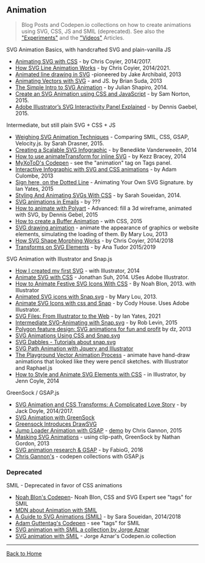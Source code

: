 ## Animation
> Blog Posts and Codepen.io collections on how to create animations using SVG, CSS, JS and SMIL (deprecated).
> See also the ["Experiments"](Experiments.md) and the ["Videos"](Videos.md) Articles.

SVG Animation Basics, with handcrafted SVG and plain-vanilla JS

* [Animating SVG with CSS](https://css-tricks.com/animating-svg-css/) - by Chris Coyier, 2014/2017.
* [How SVG Line Animation Works](https://css-tricks.com/svg-line-animation-works/) - by Chris Coyier, 2014/2021.
* [Animated line drawing in SVG](https://jakearchibald.com/2013/animated-line-drawing-svg/) -pioneered by Jake Archibald, 2013
* [Animating Vectors with SVG](http://24ways.org/2013/animating-vectors-with-svg/) -  and JS. by Brian Suda, 2013
* [The Simple Intro to SVG Animation](https://davidwalsh.name/svg-animation) - by Julian Shapiro, 2014.
* [Create an SVG Animation using CSS and JavaScript](http://designmodo.com/svg-animation/) - by Sam Norton, 2015.
* [Adobe Illustrator’s SVG Interactivity Panel Explained](https://webdesign.tutsplus.com/tutorials/adobe-illustrators-svg-interactivity-panel-explained--cms-23600) - by Dennis Gaebel, 2015.

Intermediate, but still plain SVG + CSS + JS

* [Weighing SVG Animation Techniques](https://css-tricks.com/weighing-svg-animation-techniques-benchmarks/) - Comparing SMIL, CSS, GSAP, Velocity.js. by Sarah Drasner, 2015.
* [Creating a Scalable SVG Infographic](http://designmodo.com/svg-infographic/) - by Benedikte Vanderweeën, 2014
* [How to use animateTransform for inline SVG](https://webdesign.tutsplus.com/tutorials/how-to-use-animatetransform-for-inline-svg-animation--cms-22296) - by Kezz Bracey, 2014
* [MyXoToD's Codepen](https://codepen.io/MyXoToD/) - see the "animation" tag on Tags panel.
* [Interactive Infographic with SVG and CSS animations](http://tympanus.net/codrops/2013/02/06/interactive-infographic-with-svg-and-css-animations/) - by Adam Culombe, 2013
* [Sign here, on the Dotted Line](https://webdesign.tutsplus.com/tutorials/sign-on-the-dotted-line-animating-your-own-svg-signature--cms-23846) - Animating Your Own SVG Signature. by Ian Yates, 2015
* [Styling And Animating SVGs With CSS](http://www.smashingmagazine.com/2014/11/03/styling-and-animating-svgs-with-css/) - by Sarah Soueidan, 2014.
* [SVG animations in Emails](http://stylecampaign.com/blog/2014/02/svg-animation/) - by ???
* [How to animate with Polyart](https://css-tricks.com/polylion/) - Advanced: fill a 3d wireframe, animated with SVG, by Dennis Gebel, 2015
* [How to create a Buffer Animation](https://cssanimation.rocks/buffer/) - with CSS, 2015
* [SVG drawing animation](http://tympanus.net/codrops/2013/12/30/svg-drawing-animation/) - animate the appearance of graphics or website elements, simulating the loading of them. By Mary Lou, 2013
* [How SVG Shape Morphing Works](https://css-tricks.com/svg-shape-morphing-works/) - by Chris Coyier, 2014/2018
* [Transforms on SVG Elements](https://css-tricks.com/transforms-on-svg-elements/) - by Ana Tudor 2015/2019

SVG Animation with Illustrator and Snap.js

* [How I created my first SVG](https://ihatetomatoes.net/how-i-created-my-first-svg/) - with Illustrator, 2014
* [Animate SVG with CSS](https://jonsuh.com/blog/animate-svg-with-css/) - Jonathan Suh, 2014. USes Adobe Illustrator.
* [How to Animate Festive SVG Icons With CSS](https://webdesign.tutsplus.com/tutorials/how-to-animate-festive-svg-icons-with-css--webdesign-17658) - By Noah Blon, 2013. with Illustrator
* [Animated SVG icons with Snap.svg](http://tympanus.net/codrops/2013/11/05/animated-svg-icons-with-snap-svg/) - by Mary Lou, 2013.
* [Animate SVG Icons with css and Snap](https://codyhouse.co/gem/animate-svg-icons-with-css-and-snap/) - by Cody House. Uses Adobe Illustrator.
* [SVG Files: From Illustrator to the Web](https://design.tutsplus.com/tutorials/svg-files-from-illustrator-to-the-web--vector-20899) - by Ian Yates, 2021
* [Intermediate SVG–Animating with Snap.svg](https://unicorn-ui.com/blog/intermediate-svg.html) - by Rob Levin, 2015
* [Polygon feature design: SVG animations for fun and profit](http://product.voxmedia.com/2013/11/25/5426880/polygon-feature-design-svg-animations-for-fun-and-profit) by dz, 2013
* [SVG Animations Using CSS and Snap.svg](https://davidwalsh.name/svg-animations-snap)
* [SVG Dabbles - Tutorials about snap.svg](http://svg.dabbles.info/)
* [SVG Path Animation with Jquery and Illustrator](https://blog.teamtreehouse.com/svg-path-animation-with-jquery-and-illustrator)
* [The Playground Vector Animation Process](http://playgroundinc.com/blog/the-playground-vector-animation-process/) - animate have hand-draw animations that looked like they were pencil sketches. with Illustrator and Raphael.js
* [How to Style and Animate SVG Elements with CSS](http://medialoot.com/blog/how-to-style-and-animate-svg-elements-with-css/) - in Illustrator, by Jenn Coyle,  2014

GreenSock / GSAP.js

* [SVG Animation and CSS Transforms: A Complicated Love Story](https://css-tricks.com/svg-animation-on-css-transforms/) - by Jack Doyle, 2014/2017.
* [SVG Animation with GreenSock](https://www.august.com.au/blog/svg-animation-with-greensock/)
* [Greensock Introduces DrawSVG](https://ihatetomatoes.net/greensock-introduces-drawsvgplugin/)
* [Jump Loader Animation with GSAP](http://tympanus.net/codrops/2015/03/25/jump-loader-animation-svg-gsap/) - [demo](https://tympanus.net/Tutorials/SVGLoaderGSAP/) by Chris Gannon, 2015
* [Masking SVG Animations](https://medium.com/@gordonnl/stylised-line-animations-ded23320ffe5) - using clip-path, GreenSock by Nathan Gordon, 2013
* [SVG animation research & GSAP](https://codepen.io/FabioG/post/svg-animation-research-gsap) - by FabioG, 2016
* [Chris Gannon's](https://codepen.io/chrisgannon/) - codepen collections with GSAP.js

### Deprecated

SMIL - Deprecated in favor of CSS animations

* [Noah Blon's Codepen](https://codepen.io/noahblon/)- Noah Blon, CSS and SVG Expert see "tags" for SMIL
* [MDN about Animation with SMIL](https://developer.mozilla.org/en-US/docs/Web/SVG/SVG_animation_with_SMIL)
* [A Guide to SVG Animations (SMIL)](https://css-tricks.com/guide-svg-animations-smil/) - by Sara Soueidan, 2014/2018
* [Adam Guttentag's Codepen](https://codepen.io/guttentag/blog/) - see "tags" for SMIL
* [SVG animation with SMIL a collection by Jorge Aznar](https://codepen.io/collection/chefj/)
* [SVG animation with SMIL](https://codepen.io/collection/XgmERD) - Jorge Aznar's Codepen.io collection

---
[Back to Home](https://github.com/knbknb/awesome-svg)
